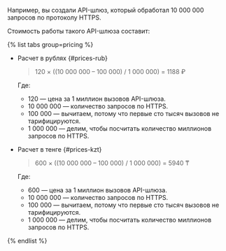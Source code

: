 
Например, вы создали API-шлюз, который обработал 10 000 000 запросов по протоколу HTTPS.

Стоимость работы такого API-шлюза составит: 

{% list tabs group=pricing %}

- Расчет в рублях {#prices-rub}

  > 120 × ((10 000 000 – 100 000) / 1 000 000) = 1188 ₽

  Где:
  * 120 — цена за 1 миллион вызовов API-шлюза.
  * 10 000 000 — количество запросов по HTTPS.
  * 100 000 — вычитаем, потому что первые сто тысяч вызовов не тарифицируются.
  * 1 000 000 — делим, чтобы посчитать количество миллионов запросов по HTTPS.

- Расчет в тенге {#prices-kzt}

  > 600 × ((10 000 000 – 100 000) / 1 000 000) = 5940 ₸

  Где:
  * 600 — цена за 1 миллион вызовов API-шлюза.
  * 10 000 000 — количество запросов по HTTPS.
  * 100 000 — вычитаем, потому что первые сто тысяч вызовов не тарифицируются.
  * 1 000 000 — делим, чтобы посчитать количество миллионов запросов по HTTPS.

{% endlist %}


